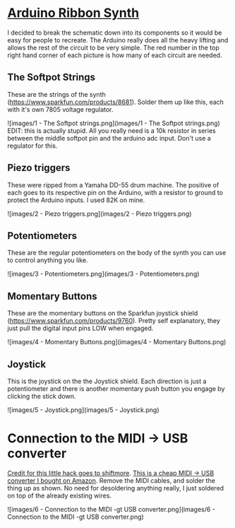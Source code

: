 # [Arduino Ribbon Synth](https://www.youtube.com/watch?v=s3dBox-LB7I)

I decided to break the schematic down into its components so it would be easy for people to recreate. The Arduino really does all the heavy lifting and allows the rest of the circuit to be very simple. The red number in the top right hand corner of each picture is how many of each circuit are needed.

## The Softpot Strings

These are the strings of the synth (https://www.sparkfun.com/products/8681). Solder them up like this, each with it's own 7805 voltage regulator.

![images/1 - The Softpot strings.png](images/1 - The Softpot strings.png)
EDIT: this is actually stupid. All you really need is a 10k resistor in series between the middle softpot pin and the arduino adc input. Don't use a regulator for this.


## Piezo triggers

These were ripped from a Yamaha DD-55 drum machine. The positive of each goes to its respective pin on the Arduino, with a resistor to ground to protect the Arduino inputs. I used 82K on mine.

![images/2 - Piezo triggers.png](images/2 - Piezo triggers.png)

## Potentiometers

These are the regular potentiometers on the body of the synth you can use to control anything you like.

![images/3 - Potentiometers.png](images/3 - Potentiometers.png)

## Momentary Buttons

These are the momentary buttons on the Sparkfun joystick shield (https://www.sparkfun.com/products/9760). Pretty self explanatory, they just pull the digital input pins LOW when engaged.

![images/4 - Momentary Buttons.png](images/4 - Momentary Buttons.png)

## Joystick

This is the joystick on the the Joystick shield. Each direction is just a potentiometer and there is another momentary push button you engage by clicking the stick down.

![images/5 - Joystick.png](images/5 - Joystick.png)

# Connection to the MIDI -> USB converter

[Credit for this little hack goes to shiftmore](http://shiftmore.blogspot.com/2010/01/quick-and-dirty-arduino-midi-over-usb.html). [This is a cheap MIDI -> USB converter I bought on Amazon](http://www.amazon.com/gp/product/B001LJUVO4/ref=gno_cart_title_1?ie=UTF8&psc=1&smid=A3VI6G7CYYGB3B). Remove the MIDI cables, and solder the thing up as shown. No need for desoldering anything really, I just soldered on top of the already existing wires.

![images/6 - Connection to the MIDI -gt USB converter.png](images/6 - Connection to the MIDI -gt USB converter.png)

